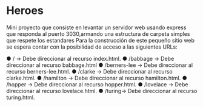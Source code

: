 # Heroes
Mini proyecto que consiste en levantar un servidor web usando express que responda al puerto 3030,armando una estructura  de carpeta simples  que respete los estandares 
Para la construcción de este pequeño sitio web se espera contar con la posibilidad de
acceso a las siguientes URLs:


● / -> Debe direccionar al recurso index.html.
● /babbage -> Debe direccionar al recurso babbage.html
● /berners-lee -> Debe direccionar al recurso berners-lee.html.
● /clarke -> Debe direccionar al recurso clarke.html.
● /hamilton -> Debe direccionar al recurso hamilton.html.
● /hopper -> Debe direccionar al recurso hopper.html.
● /lovelace -> Debe direccionar al recurso lovelace.html.
● /turing-> Debe direccionar al recurso turing.html.
